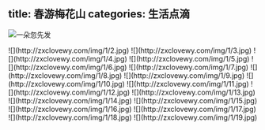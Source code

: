 title: 春游梅花山
categories: 生活点滴
---

![一朵忽先发](http://zxclovewy.com/img/1/1.jpg)

<!--more-->

 <div class="gallery">
![](http://zxclovewy.com/img/1/2.jpg)
![](http://zxclovewy.com/img/1/3.jpg)
![](http://zxclovewy.com/img/1/4.jpg)
![](http://zxclovewy.com/img/1/5.jpg)
![](http://zxclovewy.com/img/1/6.jpg)
![](http://zxclovewy.com/img/1/7.jpg)
![](http://zxclovewy.com/img/1/8.jpg)
![](http://zxclovewy.com/img/1/9.jpg)
![](http://zxclovewy.com/img/1/10.jpg)
![](http://zxclovewy.com/img/1/11.jpg)
![](http://zxclovewy.com/img/1/12.jpg)
![](http://zxclovewy.com/img/1/13.jpg)
![](http://zxclovewy.com/img/1/14.jpg)
![](http://zxclovewy.com/img/1/15.jpg)
![](http://zxclovewy.com/img/1/16.jpg)
![](http://zxclovewy.com/img/1/17.jpg)
![](http://zxclovewy.com/img/1/18.jpg)
![](http://zxclovewy.com/img/1/19.jpg)
 </div>